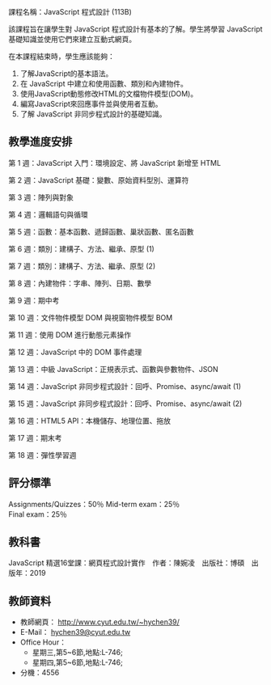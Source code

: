 課程名稱：JavaScript 程式設計 (113B)

該課程旨在讓學生對 JavaScript 程式設計有基本的了解。學生將學習 JavaScript 基礎知識並使用它們來建立互動式網頁。

在本課程結束時，學生應該能夠：

1. 了解JavaScript的基本語法。
1. 在 JavaScript 中建立和使用函數、類別和內建物件。
2. 使用JavaScript動態修改HTML的文檔物件模型(DOM)。
3. 編寫JavaScript來回應事件並與使用者互動。
4. 了解 JavaScript 非同步程式設計的基礎知識。

## 教學進度安排

第 1 週：JavaScript 入門：環境設定、將 JavaScript 新增至 HTML

第 2 週：JavaScript 基礎：變數、原始資料型別、運算符

第 3 週：陣列與對象

第 4 週：邏輯語句與循環

第 5 週：函數：基本函數、遞歸函數、巢狀函數、匿名函數

第 6 週：類別：建構子、方法、繼承、原型 (1)

第 7 週：類別：建構子、方法、繼承、原型 (2)

第 8 週：內建物件：字串、陣列、日期、數學

第 9 週：期中考

第 10 週：文件物件模型 DOM 與視窗物件模型 BOM

第 11 週：使用 DOM 進行動態元素操作

第 12 週：JavaScript 中的 DOM 事件處理

第 13 週：中級 JavaScript：正規表示式、函數與參數物件、JSON

第 14 週：JavaScript 非同步程式設計：回呼、Promise、async/await (1)

第 15 週：JavaScript 非同步程式設計：回呼、Promise、async/await (2)

第 16 週：HTML5 API：本機儲存、地理位置、拖放

第 17 週：期末考

第 18 週：彈性學習週

## 評分標準

Assignments/Quizzes：50％	
Mid-term exam：25％	
Final exam：25％

## 教科書

JavaScript 精選16堂課：網頁程式設計實作　作者：陳婉凌　出版社：博碩　出版年：2019

## 教師資料	

- 教師網頁：	http://www.cyut.edu.tw/~hychen39/
- E-Mail：	hychen39@cyut.edu.tw
- Office Hour：	
  - 星期三,第5~6節,地點:L-746;
  - 星期四,第5~6節,地點:L-746;
- 分機：4556